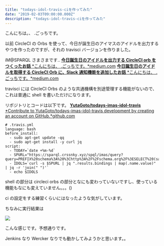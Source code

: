 ```yaml
---
title: "todays-idol-travis-ciを作ってみた"
date: "2019-02-03T09:00:00.000Z"
description: "todays-idol-travis-ciを作ってみた"
---
```


こんにちは。、 .ごっちです。

以前 CircleCI の Orbs を使って、今日が誕生日のアイマスのアイドルを出力するやつを作ったのですが、それの travisci バージョンを作りました。

iM@SPARQL さまさまです..
[**今日誕生日のアイドルを出力する CircleCI orb をつくったお話**
*こんにちは、 .ごっちです。*medium.com](https://medium.com/@gggooottto/%E4%BB%8A%E6%97%A5%E8%AA%95%E7%94%9F%E6%97%A5%E3%81%AE%E3%82%A2%E3%82%A4%E3%83%89%E3%83%AB%E3%82%92%E5%87%BA%E5%8A%9B%E3%81%99%E3%82%8Bcircleci-orb%E3%82%92%E3%81%A4%E3%81%8F%E3%81%A3%E3%81%9F%E3%81%8A%E8%A9%B1-fff413118a40)
[**今日誕生日のアイドルを取得する CircleCI Orb に、Slack 通知機能を追加したお話**
*こんにちは、 .ごっちです。*medium.com](https://medium.com/@gggooottto/%E4%BB%8A%E6%97%A5%E8%AA%95%E7%94%9F%E6%97%A5%E3%81%AE%E3%82%A2%E3%82%A4%E3%83%89%E3%83%AB%E3%82%92%E5%8F%96%E5%BE%97%E3%81%99%E3%82%8Bcircleci-orb%E3%81%AB-slack%E9%80%9A%E7%9F%A5%E6%A9%9F%E8%83%BD%E3%82%92%E8%BF%BD%E5%8A%A0%E3%81%97%E3%81%9F%E3%81%8A%E8%A9%B1-b476792eb9fc)

travisci には CircleCI Orbs のような共通機構を別途管理する機能がないので、これは普通に shell を書いただけになります。

リポジトリとコードは以下です。
[**YutaGoto/todays-imas-idol-travis**
*Contribute to YutaGoto/todays-imas-idol-travis development by creating an account on GitHub.*github.com](https://github.com/YutaGoto/todays-imas-idol-travis)

    # .travis.yml
    language: bash
    before_install:
      - sudo apt-get update -qq
      - sudo apt-get install -y curl jq
    script:
      - TODAY=`date +%m-%d`
      - SPURL="https://sparql.crssnky.xyz/spql/imas/query?query=PREFIX%20schema%3A%20%3Chttp%3A%2F%2Fschema.org%2F%3ESELECT%20(sample(%3Fo)%20as%20%3Fdate)%20(sample(%3Fn)%20as%20%3Fname)%20WHERE%20%7B%20%3Fsub%20schema%3AbirthDate%20%3Fo%3B%20schema%3Aname%7Cschema%3AalternateName%20%3Fn%3BFILTER(regex(str(%3Fo)%2C%20%22$TODAY%22%20)).%7Dgroup%20by(%3Fn)order%20by(%3Fname)"
      - IDOLS=`curl -s $SPURL | jq ".results.bindings | map(.name.value)" | jq -r 'join(" ")'`
      - echo $IDOLS

shell の部分は circleci orbs の部分となにも変わっていないですし、使っている機能もなにも変えていません。。。()

ci の設定をする練習くらいにはなったような気がしています。

ちなみに実行結果は

![](https://cdn-images-1.medium.com/max/2000/1*Ke87f3KHBu7GG_Za0tXEMQ.png)

こんな感じです。予想通りです。

Jenkins なり Wercker なりでも動かしてみようかと思います。。
